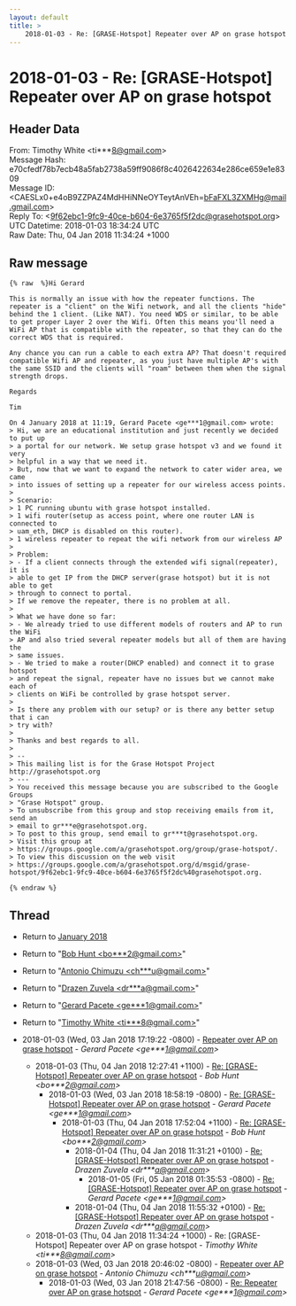 ```yaml
---
layout: default
title: >
    2018-01-03 - Re: [GRASE-Hotspot] Repeater over AP on grase hotspot
---
```


# 2018-01-03 - Re: [GRASE-Hotspot] Repeater over AP on grase hotspot

## Header Data

From: Timothy White \<ti***8@gmail.com\><br>
Message Hash: e70cfedf78b7ecb48a5fab2738a59ff9086f8c4026422634e286ce659e1e8309<br>
Message ID: \<CAESLx0+e4oB9ZZPAZ4MdHHiNNeOYTeytAnVEh=bFaFXL3ZXMHg@mail.gmail.com\><br>
Reply To: \<9f62ebc1-9fc9-40ce-b604-6e3765f5f2dc@grasehotspot.org\><br>
UTC Datetime: 2018-01-03 18:34:24 UTC<br>
Raw Date: Thu, 04 Jan 2018 11:34:24 +1000<br>

## Raw message

```
{% raw  %}Hi Gerard

This is normally an issue with how the repeater functions. The
repeater is a "client" on the Wifi network, and all the clients "hide"
behind the 1 client. (Like NAT). You need WDS or similar, to be able
to get proper Layer 2 over the Wifi. Often this means you'll need a
WiFi AP that is compatible with the repeater, so that they can do the
correct WDS that is required.

Any chance you can run a cable to each extra AP? That doesn't required
compatible Wifi AP and repeater, as you just have multiple AP's with
the same SSID and the clients will "roam" between them when the signal
strength drops.

Regards

Tim

On 4 January 2018 at 11:19, Gerard Pacete <ge***1@gmail.com> wrote:
> Hi, we are an educational institution and just recently we decided to put up
> a portal for our network. We setup grase hotspot v3 and we found it very
> helpful in a way that we need it.
> But, now that we want to expand the network to cater wider area, we came
> into issues of setting up a repeater for our wireless access points.
>
> Scenario:
> 1 PC running ubuntu with grase hotspot installed.
> 1 wifi router(setup as access point, where one router LAN is connected to
> uam_eth, DHCP is disabled on this router).
> 1 wireless repeater to repeat the wifi network from our wireless AP
>
> Problem:
> - If a client connects through the extended wifi signal(repeater), it is
> able to get IP from the DHCP server(grase hotspot) but it is not able to get
> through to connect to portal.
> If we remove the repeater, there is no problem at all.
>
> What we have done so far:
> - We already tried to use different models of routers and AP to run the WiFi
> AP and also tried several repeater models but all of them are having the
> same issues.
> - We tried to make a router(DHCP enabled) and connect it to grase hotspot
> and repeat the signal, repeater have no issues but we cannot make each of
> clients on WiFi be controlled by grase hotspot server.
>
> Is there any problem with our setup? or is there any better setup that i can
> try with?
>
> Thanks and best regards to all.
>
> --
> This mailing list is for the Grase Hotspot Project http://grasehotspot.org
> ---
> You received this message because you are subscribed to the Google Groups
> "Grase Hotspot" group.
> To unsubscribe from this group and stop receiving emails from it, send an
> email to gr***e@grasehotspot.org.
> To post to this group, send email to gr***t@grasehotspot.org.
> Visit this group at
> https://groups.google.com/a/grasehotspot.org/group/grase-hotspot/.
> To view this discussion on the web visit
> https://groups.google.com/a/grasehotspot.org/d/msgid/grase-hotspot/9f62ebc1-9fc9-40ce-b604-6e3765f5f2dc%40grasehotspot.org.

{% endraw %}
```

## Thread

+ Return to [January 2018](/archive/2018/01)

+ Return to "[Bob Hunt <bo***2<span>@</span>gmail.com>](/authors/bo___2_at_gmail_com)"
+ Return to "[Antonio Chimuzu <ch***u<span>@</span>gmail.com>](/authors/ch___u_at_gmail_com)"
+ Return to "[Drazen Zuvela <dr***a<span>@</span>gmail.com>](/authors/dr___a_at_gmail_com)"
+ Return to "[Gerard Pacete <ge***1<span>@</span>gmail.com>](/authors/ge___1_at_gmail_com)"
+ Return to "[Timothy White <ti***8<span>@</span>gmail.com>](/authors/ti___8_at_gmail_com)"

+ 2018-01-03 (Wed, 03 Jan 2018 17:19:22 -0800) - [Repeater over AP on grase hotspot](/archive/2018/01/9761d8d1c083ffa84b1b1bdc7dafba4d8f7e81c27cd9ef8248fe6af95246829b) - _Gerard Pacete \<ge***1@gmail.com\>_
  + 2018-01-03 (Thu, 04 Jan 2018 12:27:41 +1100) - [Re: [GRASE-Hotspot] Repeater over AP on grase hotspot](/archive/2018/01/b34c55ee00af2081821c7160780c3aa460f5b824ee9bf2d168eba6a0348dff0b) - _Bob Hunt \<bo***2@gmail.com\>_
    + 2018-01-03 (Wed, 03 Jan 2018 18:58:19 -0800) - [Re: [GRASE-Hotspot] Repeater over AP on grase hotspot](/archive/2018/01/312e92b26855b7bb996b96765fa88548247a4d66ce62740602b936041e199398) - _Gerard Pacete \<ge***1@gmail.com\>_
      + 2018-01-03 (Thu, 04 Jan 2018 17:52:04 +1100) - [Re: [GRASE-Hotspot] Repeater over AP on grase hotspot](/archive/2018/01/84af5c2a9d259743beae996ff055d99d44223f3282f3d29ee2d2f33d98de5693) - _Bob Hunt \<bo***2@gmail.com\>_
        + 2018-01-04 (Thu, 04 Jan 2018 11:31:21 +0100) - [Re: [GRASE-Hotspot] Repeater over AP on grase hotspot](/archive/2018/01/a3080dee259aadd40913016a78583f928409d9c89fd02b510de785cef3902ee6) - _Drazen Zuvela \<dr***a@gmail.com\>_
          + 2018-01-05 (Fri, 05 Jan 2018 01:35:53 -0800) - [Re: [GRASE-Hotspot] Repeater over AP on grase hotspot](/archive/2018/01/cbb22b2d97a8e02474f0f8fd403e3ea71cf637f12563650102f8507d6cfae7fa) - _Gerard Pacete \<ge***1@gmail.com\>_
        + 2018-01-04 (Thu, 04 Jan 2018 11:55:32 +0100) - [Re: [GRASE-Hotspot] Repeater over AP on grase hotspot](/archive/2018/01/dc322d3f6211782030e37d4b011a4d56348f41ba387021b9cb649e113b6705f7) - _Drazen Zuvela \<dr***a@gmail.com\>_
  + 2018-01-03 (Thu, 04 Jan 2018 11:34:24 +1000) - Re: [GRASE-Hotspot] Repeater over AP on grase hotspot - _Timothy White \<ti***8@gmail.com\>_
  + 2018-01-03 (Wed, 03 Jan 2018 20:46:02 -0800) - [Repeater over AP on grase hotspot](/archive/2018/01/76f48428208b035dd3fd531813bd50a462b9c1b821c6671090b59446e0cb28d0) - _Antonio Chimuzu \<ch***u@gmail.com\>_
    + 2018-01-03 (Wed, 03 Jan 2018 21:47:56 -0800) - [Re: Repeater over AP on grase hotspot](/archive/2018/01/dd6c8133d4ee3ee88cdc8fa8a5299d6727f35324341dc9d234e429f5f3759891) - _Gerard Pacete \<ge***1@gmail.com\>_

